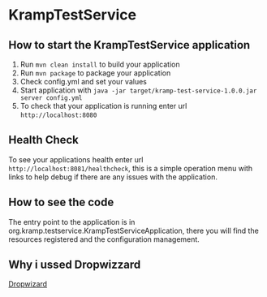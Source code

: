 # KrampTestService

How to start the KrampTestService application
---

1. Run `mvn clean install` to build your application
1. Run `mvn package` to package your application
1. Check config.yml and set your values
1. Start application with `java -jar target/kramp-test-service-1.0.0.jar server config.yml`
1. To check that your application is running enter url `http://localhost:8080`

Health Check
---

To see your applications health enter url `http://localhost:8081/healthcheck`, this is a simple operation menu with links to help debug if there are any issues with the application.

How to see the code
---

The entry point to the application is in org.kramp.testservice.KrampTestServiceApplication, there you will find the resources registered and the configuration management. 

Why i ussed Dropwizzard
---

[Dropwizard](https://github.com/dropwizard/dropwizard)

